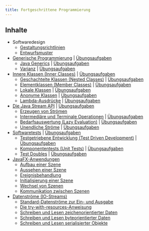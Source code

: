 ```yaml
---
title: Fortgeschrittene Programmierung
---
```


## Inhalte
- Softwaredesign
    - [Gestaltungsrichtlinien](design/design-principles.md)
    - [Entwurfsmuster](design/design-patterns.md)
- [Generische Programmierung](generics/generics.md) \| [Übungsaufgaben](generics/exercises/generics.md)
    - [Java Generics](generics/java-generics.md) \| [Übungsaufgaben](generics/exercises/java-generics.md)
    - [Varianz](generics/variance.md) \| [Übungsaufgaben](generics/exercises/variance.md)
- [Innere Klassen (Inner Classes)](inner-classes/inner-classes.md) \| [Übungsaufgaben](inner-classes/exercises/inner-classes.md)
    - [Geschachtelte Klassen (Nested Classes)](inner-classes/nested-classes.md) \| [Übungsaufgaben](inner-classes/exercises/nested-classes.md)
    - [Elementklassen (Member Classes)](inner-classes/member-classes.md) \| [Übungsaufgaben](inner-classes/exercises/member-classes.md)
    - [Lokale Klassen](inner-classes/local-classes.md) \| [Übungsaufgaben](inner-classes/exercises/local-classes.md)
    - [Anonyme Klassen](inner-classes/anonymous-classes.md) \| [Übungsaufgaben](inner-classes/exercises/anonymous-classes.md)
    - [Lambda-Ausdrücke](inner-classes/lambda-expressions.md) \| [Übungsaufgaben](inner-classes/exercises/lambda-expressions.md)
- [Die Java Stream API](java-stream-api/java-stream-api.md) \| [Übungsaufgaben](java-stream-api/exercises/java-stream-api.md)
    - [Erzeugen von Strömen](java-stream-api/streams.md)
    - [Intermediäre und Terminale Operationen](java-stream-api/intermediate-and-terminal-operations.md) \| [Übungsaufgaben](java-stream-api/exercises/intermediate-and-terminal-operations.md)
    - [Bedarfsauswertung (Lazy Evaluation)](java-stream-api/lazy-evaluation.md) \| [Übungsaufgaben](java-stream-api/exercises/lazy-evaluation.md)
    - [Unendliche Ströme](java-stream-api/infinite-streams.md) \| [Übungsaufgaben](java-stream-api/exercises/infinite-streams.md)
- [Softwaretests](testing/testing.md) \| [Übungsaufgaben](testing/exercises/testing.md)
    - [Testgetriebene Entwicklung (Test Driven Development)](testing/tdd.md) \| [Übungsaufgaben](testing/exercises/tdd.md)
    - [Komponententests (Unit Tests)](testing/unit-tests.md) \| [Übungsaufgaben](testing/exercises/unit-tests.md)
    - [Test Doubles](testing/test-doubles.md) \| [Übungsaufgaben](testing/exercises/test-doubles.md)
- [JavaFX-Anwendungen](javafx/javafx.md)
    - [Aufbau einer Szene](javafx/fxml-documents.md)
    - [Aussehen einer Szene](javafx/stylesheets.md)
    - [Ereignisbehandlung](javafx/event-handling.md)
    - [Initialisierung einer Szene](javafx/initialize.md)
    - [Wechsel von Szenen](javafx/scene-changes.md)
    - [Kommunikation zwischen Szenen](javafx/model.md)
- [Datenströme (IO-Streams)](io-streams/io-streams.md)
    - [Standard-Datenströme zur Ein- und Ausgabe](io-streams/standard-io-streams.md)
    - [Die try-with-resources-Anweisung](io-streams/try-with-resources.md)
    - [Schreiben und Lesen zeichenorientierter Daten](io-streams/writers-and-readers.md)
    - [Schreiben und Lesen byteorientierter Daten](io-streams/output-streams-and-input-streams.md) 
    - [Schreiben und Lesen serialisierter Objekte](io-streams/serialization.md)
